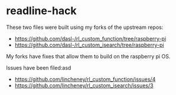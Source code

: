 # readline-hack
These two files were built using my forks of the upstream repos:

* https://github.com/dasl-/rl_custom_function/tree/raspberry-pi
* https://github.com/dasl-/rl_custom_isearch/tree/raspberry-pi

My forks have fixes that allow them to build on the raspberry pi OS.

Issues have been filed:asd

* https://github.com/lincheney/rl_custom_function/issues/4
* https://github.com/lincheney/rl_custom_isearch/issues/3
